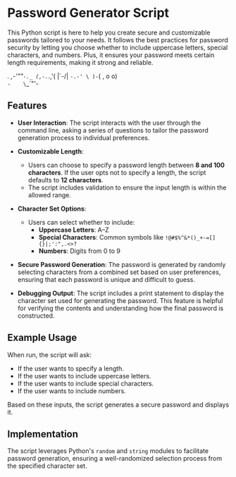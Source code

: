 # Password Generator Script

This Python script is here to help you create secure and customizable passwords tailored to your needs. It follows the best practices for password security by letting you choose whether to include uppercase letters, special characters, and numbers. Plus, it ensures your password meets certain length requirements, making it strong and reliable.

 _._     _,-'""`-._
(,-.`._,'(       |\`-/|
    `-.-' \ )-`( , o o)  
          `-    \`_`"'- 

## Features

- **User Interaction**: The script interacts with the user through the command line, asking a series of questions to tailor the password generation process to individual preferences.

- **Customizable Length**:
  - Users can choose to specify a password length between **8 and 100 characters**. If the user opts not to specify a length, the script defaults to **12 characters**.
  - The script includes validation to ensure the input length is within the allowed range.

- **Character Set Options**:
  - Users can select whether to include:
    - **Uppercase Letters**: A–Z
    - **Special Characters**: Common symbols like `!@#$%^&*()_+-=[]{}|;':",.<>?`
    - **Numbers**: Digits from 0 to 9

- **Secure Password Generation**: The password is generated by randomly selecting characters from a combined set based on user preferences, ensuring that each password is unique and difficult to guess.

- **Debugging Output**: The script includes a print statement to display the character set used for generating the password. This feature is helpful for verifying the contents and understanding how the final password is constructed.

## Example Usage

When run, the script will ask:
- If the user wants to specify a length.
- If the user wants to include uppercase letters.
- If the user wants to include special characters.
- If the user wants to include numbers.

Based on these inputs, the script generates a secure password and displays it.

## Implementation

The script leverages Python's `random` and `string` modules to facilitate password generation, ensuring a well-randomized selection process from the specified character set.
